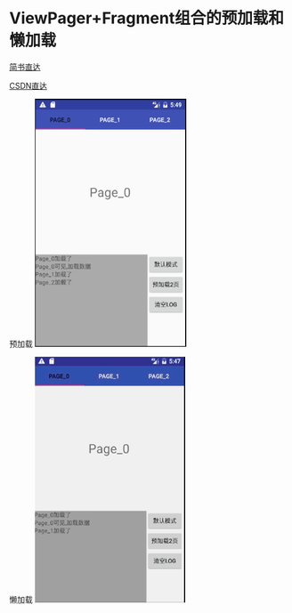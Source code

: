 # ViewPager+Fragment组合的预加载和懒加载

[简书直达](http://www.jianshu.com/p/7a47907f49c2)

[CSDN直达](http://blog.csdn.net/wangxw725/article/details/55001633)

预加载
<img src="screenshots/viewpager_pre2pages.jpg" />

懒加载
<img src="screenshots/fragment_lazyload.gif" />



